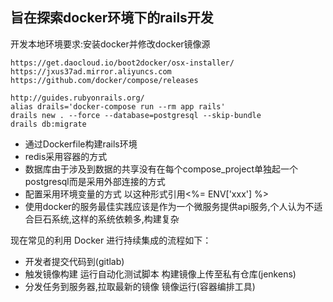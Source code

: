 ## 旨在探索docker环境下的rails开发
开发本地环境要求:安装docker并修改docker镜像源
```
https://get.daocloud.io/boot2docker/osx-installer/
https://jxus37ad.mirror.aliyuncs.com
https://github.com/docker/compose/releases
```


```
http://guides.rubyonrails.org/
alias drails='docker-compose run --rm app rails'
drails new . --force --database=postgresql --skip-bundle
drails db:migrate
```


- 通过Dockerfile构建rails环境
- redis采用容器的方式
- 数据库由于涉及到数据的共享没有在每个compose_project单独起一个postgresql而是采用外部连接的方式
- 配置采用环境变量的方式 以这种形式引用<%= ENV['xxx'] %>
- 使用docker的服务最佳实践应该是作为一个微服务提供api服务,个人认为不适合巨石系统,这样的系统依赖多,构建复杂


现在常见的利用 Docker 进行持续集成的流程如下：

- 开发者提交代码到(gitlab)
- 触发镜像构建 运行自动化测试脚本 构建镜像上传至私有仓库(jenkens)
- 分发任务到服务器,拉取最新的镜像 镜像运行(容器编排工具)